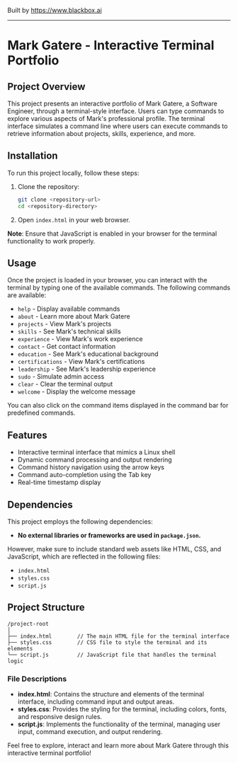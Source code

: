 
Built by https://www.blackbox.ai

---

# Mark Gatere - Interactive Terminal Portfolio

## Project Overview

This project presents an interactive portfolio of Mark Gatere, a Software Engineer, through a terminal-style interface. Users can type commands to explore various aspects of Mark's professional profile. The terminal interface simulates a command line where users can execute commands to retrieve information about projects, skills, experience, and more.

## Installation

To run this project locally, follow these steps:

1. Clone the repository:
   ```bash
   git clone <repository-url>
   cd <repository-directory>
   ```

2. Open `index.html` in your web browser.

**Note**: Ensure that JavaScript is enabled in your browser for the terminal functionality to work properly.

## Usage

Once the project is loaded in your browser, you can interact with the terminal by typing one of the available commands. The following commands are available:

- `help` - Display available commands
- `about` - Learn more about Mark Gatere
- `projects` - View Mark's projects
- `skills` - See Mark's technical skills
- `experience` - View Mark's work experience
- `contact` - Get contact information
- `education` - See Mark's educational background
- `certifications` - View Mark's certifications
- `leadership` - See Mark's leadership experience
- `sudo` - Simulate admin access
- `clear` - Clear the terminal output
- `welcome` - Display the welcome message

You can also click on the command items displayed in the command bar for predefined commands.

## Features

- Interactive terminal interface that mimics a Linux shell
- Dynamic command processing and output rendering
- Command history navigation using the arrow keys
- Command auto-completion using the Tab key
- Real-time timestamp display

## Dependencies

This project employs the following dependencies:
- **No external libraries or frameworks are used in `package.json`.**

However, make sure to include standard web assets like HTML, CSS, and JavaScript, which are reflected in the following files:
- `index.html`
- `styles.css`
- `script.js`

## Project Structure

```
/project-root
│
├── index.html        // The main HTML file for the terminal interface
├── styles.css        // CSS file to style the terminal and its elements
└── script.js         // JavaScript file that handles the terminal logic
```

### File Descriptions

- **index.html**: Contains the structure and elements of the terminal interface, including command input and output areas.
- **styles.css**: Provides the styling for the terminal, including colors, fonts, and responsive design rules.
- **script.js**: Implements the functionality of the terminal, managing user input, command execution, and output rendering.

Feel free to explore, interact and learn more about Mark Gatere through this interactive terminal portfolio!